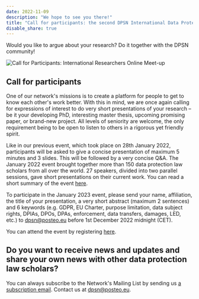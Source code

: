 ```yaml
---
date: 2022-11-09
description: "We hope to see you there!"
title: "Call for participants: the second DPSN International Data Protection Day work-in-progress event will take place on Friday 27th January 2023 online"
disable_share: true
---
```


Would you like to argue about your research? Do it together with the DPSN community!

![Call for Participants: International Researchers Online Meet-up](https://user-images.githubusercontent.com/116156905/200795314-cec98b0f-ffa5-4d98-ab2e-bc73015df485.png)


## Call for participants ##

One of our network's missions is to create a platform for people to get to know each other's work better. With this in mind, we are once again calling for expressions of interest to do very short presentations of your research – be it your developing PhD, interesting master thesis, upcoming promising paper, or brand-new project. All levels of seniority are welcome, the only requirement being to be open to listen to others in a rigorous yet friendly spirit.

Like in our previous event, which took place on 28th January 2022, participants will be asked to give a concise presentation of maximum 5 minutes and 3 slides. This will be followed by a very concise Q&A. The January 2022 event brought together more than 150 data protection law scholars from all over the world. 27 speakers, divided into two parallel sessions, gave short presentations on their current work. You can read a short summary of the event [here](https://dataprotectionscholars.network/post/data-protection-day-event/).

To participate in the January 2023 event, please send your name, affiliation, the title of your presentation, a very short abstract (maximum 2 sentences) and 6 keywords (e.g. GDPR, EU Charter, purpose limitation, data subject rights, DPIAs, DPOs, DPAs, enforcement, data transfers, damages, LED, etc.) to dpsn@posteo.eu before 1st December 2022 midnight (CET). 

You can attend the event by registering [here](https://tilburguniversity.zoom.us/meeting/register/tJcufuugqTguGtWRddLzTCUx06mNBtr-jb6v).

## Do you want to receive news and updates and share your own news with other data protection law scholars? ## 
You can always subscribe to the Network's Mailing List by sending us [a subscription email](mailto:data-protection-scholars-join@lists.uvt.nl?subject=subscribe&body=subscribe). Contact us at [dpsn@posteo.eu](mailto:dpsn@posteo.eu).
